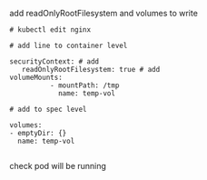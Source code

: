 add readOnlyRootFilesystem  and volumes to write
````
# kubectl edit nginx

# add line to container level

securityContext: # add
   readOnlyRootFilesystem: true # add
volumeMounts:
          - mountPath: /tmp
            name: temp-vol

# add to spec level

volumes:
- emptyDir: {}
  name: temp-vol


````
check  pod will be running
